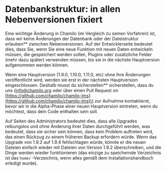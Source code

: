 # Datenbankstruktur: in allen Nebenversionen fixiert

Eine wichtige Änderung in Chamilo \(im Vergleich zu seinen Vorfahren\) ist, dass wir keine Änderungen der Datenbank oder der Dateistruktur erlauben** zwischen Nebenversionen. Auf der Entwicklerseite bedeutet dies, dass Sie, wenn Sie eine neue Funktion mit neuen Daten entwickeln müssen, die gespeichert werden sollen, Plugins oder zusätzliche Felder \(mehr dazu später\) verwenden müssen, bis sie in die nächste Hauptversion aufgenommen werden können.

Wenn eine Hauptversion \(1.9.0, 1.10.0, 1.11.0, etc\) ohne Ihre Änderungen veröffentlicht wird, werden sie erst in der nächsten Hauptversion eingeschlossen. Deshalb musst du sicherstellen** sicherstellen, dass du uns \(info@chamilo.org oder über einen Pull Request on [https://github.com/chamilo/chamilo-lms](https://github.com/chamilo/chamilo-lms)\) zur Aufnahme kontaktierst, bevor wir in die Alpha-Phase einer neuen Hauptversion eintreten, wenn du möchtest, dass dein Code enthalten sein soll.

Auf Seiten des Administrators bedeutet dies, dass alle Upgrades reibungslos und ohne Änderung ihrer Daten durchgeführt werden, was bedeutet, dass sie sicher sein können, dass kein Problem auftreten wird, das einen Rückzug zu einem früheren Backup erfordern würde. Wenn das Upgrade von 1.9.2 auf 1.9.4 fehlschlagen würde, könnte er die neuen Dateien einfach wieder mit Dateien von Version 1.9.2 überschreiben, und die Dinge werden wieder funktionieren \(das einzige zu speichernde Verzeichnis ist das `home/` -Verzeichnis, wenn alles gemäß dem Installationshandbuch erledigt wurde\).